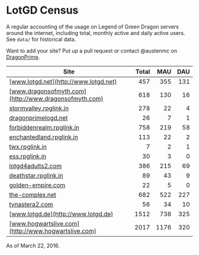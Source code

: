 # LotGD Census
A regular accounting of the usage on Legend of Green Dragon servers around the internet, including total, monthly active and daily active users. See `data/` for historical data.

Want to add your site? Put up a pull request or contact @austenmc on [DragonPrime](http://dragonprime.net).


Site | Total | MAU | DAU
--- | ---:| ---:| ---:
[www.lotgd.net](http://www.lotgd.net)|457|355|131
[www.dragonsofmyth.com](http://www.dragonsofmyth.com)|618|130|16
[stormvalley.rpglink.in](http://stormvalley.rpglink.in)|278|22|4
[dragonprimelogd.net](http://dragonprimelogd.net)|26|7|1
[forbiddenrealm.rpglink.in](http://forbiddenrealm.rpglink.in)|758|219|58
[enchantedland.rpglink.in](http://enchantedland.rpglink.in)|113|22|2
[twx.rpglink.in](http://twx.rpglink.in)|7|2|1
[ess.rpglink.in](http://ess.rpglink.in)|30|3|0
[lotgd4adults2.com](http://lotgd4adults2.com)|386|215|69
[deathstar.rpglink.in](http://deathstar.rpglink.in)|89|43|9
[golden-empire.com](http://golden-empire.com)|22|5|0
[the-complex.net](http://the-complex.net)|682|522|227
[tynastera2.com](http://tynastera2.com)|56|34|10
[www.lotgd.de](http://www.lotgd.de)|1512|738|325
[www.hogwartslive.com](http://www.hogwartslive.com)|2017|1176|320

As of March 22, 2016.
